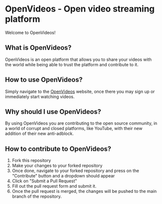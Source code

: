 # OpenVideos - Open video streaming platform

Welcome to OpenVideos!

## What is OpenVideos?

OpenVideos is an open platform that allows you to share your videos with the world while being able to trust the platform and contribute to it.

## How to use OpenVideos?

Simply navigate to the [OpenVideos](https://openvideos.nicolastech.xyz/) website, once there you may sign up or immediately start watching videos.

## Why should I use OpenVideos?

By using OpenVideos you are contributing to the open source community, in a world of corrupt and closed platforms, like YouTube, with their new addition of their new anti-adblock.

## How to contribute to OpenVideos?
1. Fork this repository
2. Make your changes to your forked repository
3. Once done, navigate to your forked repository and press on the "Contribute" button and a dropdown should appear
4. Click on "Submit a Pull Request"
5. Fill out the pull request form and submit it.
6. Once the pull request is merged, the changes will be pushed to the main branch of the repository.
